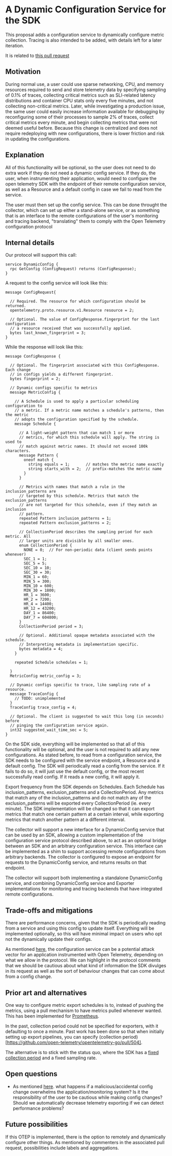 # A Dynamic Configuration Service for the SDK

This proposal adds a configuration service to dynamically configure metric collection. Tracing is also intended to be added, with details left for a later iteration.

It is related to [this pull request](https://github.com/open-telemetry/opentelemetry-proto/pull/155)

## Motivation

During normal use, a user could use sparse networking, CPU, and memory resources required to send and store telemetry data by specifying sampling of 0.1% of traces, collecting critical metrics such as SLI-related latency distributions and container CPU stats only every five minutes, and not collecting non-critical metrics. Later, while investigating a production issue, the same user could easily increase information available for debugging by reconfiguring some of their processes to sample 2% of traces, collect critical metrics every minute, and begin collecting metrics that were not deemed useful before. Because this change is centralized and does not require redeploying with new configurations, there is lower friction and risk in updating the configurations.

## Explanation

All of this functionality will be optional, so the user does not need to do extra work if they do not need a dynamic config service. If they do, the user, when instrumenting their application, would need to configure the open telemetry SDK with the endpoint of their remote configuration service, as well as a Resource and a default config in case we fail to read from the service.

The user must then set up the config service. This can be done throught the collector, which can set up either a stand-alone service, or as something that is an interface to the remote configurations of the user's monitoring and tracing backend, "translating" them to comply with the Open Telemetry configuration protocol

## Internal details

Our protocol will support this call:

```
service DynamicConfig {
  rpc GetConfig (ConfigRequest) returns (ConfigResponse);
}
```

A request to the config service will look like this:

```
message ConfigRequest{

  // Required. The resource for which configuration should be returned.
  opentelemetry.proto.resource.v1.Resource resource = 2;

  // Optional. The value of ConfigResponse.fingerprint for the last configuration
  // a resource received that was successfully applied.
  bytes last_known_fingerprint = 3;
}
```

While the response will look like this:

```
message ConfigResponse {

  // Optional. The fingerprint associated with this ConfigResponse. Each change
  // in configs yields a different fingerprint.
  bytes fingerprint = 2;

  // Dynamic configs specific to metrics
  message MetricConfig {

    // A Schedule is used to apply a particular scheduling configuration to
    // a metric. If a metric name matches a schedule's patterns, then the metric
    // adopts the configuration specified by the schedule.
    message Schedule {

      // A light-weight pattern that can match 1 or more
      // metrics, for which this schedule will apply. The string is used to
      // match against metric names. It should not exceed 100k characters.
      message Pattern {
        oneof match {
          string equals = 1;       // matches the metric name exactly
          string starts_with = 2;  // prefix-matches the metric name
        }
      }

      // Metrics with names that match a rule in the inclusion_patterns are
      // targeted by this schedule. Metrics that match the exclusion_patterns
      // are not targeted for this schedule, even if they match an inclusion
      // pattern.
      repeated Pattern inclusion_patterns = 1;
      repeated Pattern exclusion_patterns = 2;

      // CollectionPeriod describes the sampling period for each metric. All
      // larger units are divisible by all smaller ones.
      enum CollectionPeriod {
        NONE = 0;  // For non-periodic data (client sends points whenever)
        SEC_1 = 1;
        SEC_5 = 5;
        SEC_10 = 10;
        SEC_30 = 30;
        MIN_1 = 60;
        MIN_5 = 300;
        MIN_10 = 600;
        MIN_30 = 1800;
        HR_1 = 3600;
        HR_2 = 7200;
        HR_4 = 14400;
        HR_12 = 43200;
        DAY_1 = 86400;
        DAY_7 = 604800;
      }
      CollectionPeriod period = 3;

      // Optional. Additional opaque metadata associated with the schedule.
      // Interpreting metadata is implementation specific.
      bytes metadata = 4;
    }

    repeated Schedule schedules = 1;

  }
  MetricConfig metric_config = 3;

  // Dynamic configs specific to trace, like sampling rate of a resource.
  message TraceConfig {
    // TODO: unimplemented
  }
  TraceConfig trace_config = 4;

  // Optional. The client is suggested to wait this long (in seconds) before
  // pinging the configuration service again.
  int32 suggested_wait_time_sec = 5;
}
```

On the SDK side, everything will be implemented so that all of this functionality will be optional, and the user is not required to add any new configurations. As stated before, to read from a configuration service, the SDK needs to be configured with the service endpoint, a Resource and a default config. The SDK will periodically read a config from the service. If it fails to do so, it will just use the default config, or the most recent successfully read config. If it reads a new config, it will apply it.

Export frequency from the SDK depends on Schedules. Each Schedule has inclusion_patterns, exclusion_patterns and a CollectionPeriod. Any metrics that match any of the inclusion_patterns and do not match any of the exclusion_patterns will be exported every CollectionPeriod (ie. every minute). The SDK implementation will be changed so that it can export metrics that match one certain pattern at a certain interval, while exporting metrics that match another pattern at a different interval.

The collector will support a new interface for a DynamicConfig service that can be used by an SDK, allowing a custom implementation of the configuration service protocol described above, to act as an optional bridge between an SDK and an arbitrary configuration service. This interface can be implemented as a shim to support accessing remote configurations from arbitrary backends. The collector is configured to expose an endpoint for requests to the DynamicConfig service, and returns results on that endpoint.

The collector will support both implementing a standalone DynamicConfig service, and combining
DynamicConfig service and Exporter implementations for monitoring and tracing backends that
have integrated remote configurations.

## Trade-offs and mitigations

There are performance concerns, given that the SDK is periodically reading from a service and using this config to update itself. Everything will be implemented optionally, so this will have minimal impact on users who opt not the dynamically update their configs.

As mentioned [here](https://github.com/open-telemetry/opentelemetry-proto/pull/155#issuecomment-640582048), the configuration service can be a potential attack vector for an application instrumented with Open Telemetry, depending on what we allow in the protocol. We can highlight in the protocol comments that we should be cautious about what kind of information the SDK divulges in its request as well as the sort of behaviour changes that can come about from a config change. 

## Prior art and alternatives

One way to configure metric export schedules is to, instead of pushing the metrics, using a pull mechanism to have metrics pulled whenever wanted. This has been implemented for [Prometheus](https://github.com/open-telemetry/opentelemetry-go/pull/751).

In the past, collection period could not be specified for exporters, with it defaulting to once a minute. Past work has been done so that when initially setting up export pipelines, you can specify (collection period)[https://github.com/open-telemetry/opentelemetry-go/pull/504].

The alternative is to stick with the status quo, where the SDK has a [fixed collection period](https://github.com/open-telemetry/opentelemetry-go/blob/34bd99896311a81cf843475779cae2e1c05e6257/sdk/metric/controller/push/push.go#L72-L76) and a fixed sampling rate.

## Open questions

- As mentioned [here](https://github.com/open-telemetry/opentelemetry-proto/pull/155#issuecomment-640582048). what happens if a malicious/accidental config change overwhelms the application/monitoring system? Is it the responsibility of the user to be cautious while making config changes? Should we automatically decrease telemetry exporting if we can detect performance problems?

## Future possibilities

If this OTEP is implemented, there is the option to remotely and dynamically configure other things. As mentioned by commenters in the associated pull request, possibilities include labels and aggregations.

